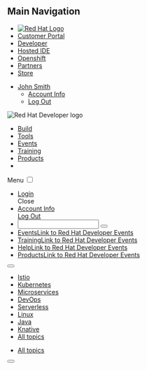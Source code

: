 ## Main Navigation
<div class="rhd-l-rh-universal">
  <div class="pf-l-flex rhd-c-nav--rh-universal">
    <div class="pf-l-flex pf-m-grow pf-u-align-self-center">
      <nav class="pf-c-nav pf-m-start pf-m-end rhd-c-nav--rh-universal-links" aria-label="Local">
        <ul class="pf-c-nav__tertiary-list">
          <li class="pf-c-nav__item">
            <a href="#" class="pf-c-nav__link">
              <img class="pf-c-brand" alt="Red Hat Logo" src="https://developers.redhat.com/themes/custom/rhdp/images/branding/RHLogo_white.svg">
            </a>
          </li>
          <li class="pf-c-nav__item">
            <a href="#" class="pf-c-nav__link">
              Customer Portal
            </a>
          </li>
          <li class="pf-c-nav__item">
            <a href="#" class="pf-c-nav__link pf-m-current">
              Developer
            </a>
          </li>
          <li class="pf-c-nav__item">
            <a href="#" class="pf-c-nav__link">
              Hosted IDE
            </a>
          </li>
          <li class="pf-c-nav__item">
            <a href="#" class="pf-c-nav__link">
              Openshift
            </a>
          </li>
          <li class="pf-c-nav__item">
            <a href="#" class="pf-c-nav__link">
              Partners
            </a>
          </li>
          <li class="pf-c-nav__item">
            <a href="#" class="pf-c-nav__link">
              Store
            </a>
          </li>
        </ul>
      </nav>
    </div>
    <div class="pf-l-flex rhd-c-nav--rh-universal-login">
      <nav class="pf-c-nav" aria-label="Local">
        <ul class="pf-c-nav__tertiary-list">
          <li class="pf-c-nav__item pf-u-mr-0 login" style="display:none;">
            <a href="#" class="pf-c-nav__link">
              <span class="icon"><i class="fas fa-user"></i></span>Log In
            </a>
          </li>
          <li class="pf-c-nav__item pf-u-mr-0 logged-in">
            <a href="#" class="pf-c-nav__link">
              <span class="icon"><i class="fas fa-user"></i></span>John Smith<span class="icon"><i class="fal fa-angle-down"></i></span>
            </a>
            <ul>
              <li>
                <a href="#">Account Info</a>
              </li>
              <li>
                <a href="#">Log Out</a>
              </li>
            </ul>
          </li>
        </ul>
      </nav>
    </div>
  </div>
</div>
<!-- END OF RH UNIVERSAL NAV -->
<!-- START OF RHD  NAV -->
<div class="rhd-c-nav pf-l-flex">
  <div class="pf-l-flex pf-m-grow">
    <img class="pf-c-brand" src="https://developers.redhat.com/themes/custom/rhdp/logo.svg" alt="Red Hat Developer logo">
  </div>
  <div class="pf-l-flex">
    <nav class="pf-c-nav rhd-c-nav-desktop" aria-label="Local">
      <ul class="pf-c-nav__tertiary-list">
        <li class="pf-c-nav__item">
          <a href="#" class="pf-c-nav__link pf-m-current" aria-current="page">Build</a>
        </li>
        <li class="pf-c-nav__item">
          <a href="#" class="pf-c-nav__link">Tools</a>
        </li>
        <li class="pf-c-nav__item">
          <a href="#" class="pf-c-nav__link">Events</a>
        </li>
        <li class="pf-c-nav__item">
          <a href="#" class="pf-c-nav__link">Training</a>
        </li>
        <li class="pf-c-nav__item">
          <a href="#" class="pf-c-nav__link">Products</a>
        </li>
        <li class="pf-c-nav__item pf-u-mr-0">
          <a href="#" class="pf-u-display-inline-block pf-u-pt-md pf-u-pb-sm"><i class="fas fa-search"></i></a>
        </li>
      </ul>
    </nav>
    <!-- START OF MOBILE RHD NAV -->
    <div class="rhd-c-nav-mobile">
      <label for="toggle" class="hamburger">Menu <i class="far fa-bars"></i></label>
      <input type="checkbox" id="toggle">
      <nav class="mobile rhd-c-nav-dropdown">
        <ul class="pf-c-dropdown__menu" aria-labelledby="dropdown-navigation-menu">
          <li class="pf-u-display-flex pf-u-justify-content-space-between pf-u-px-md">
            <div>
              <a href=""><i class="fas fa-user"></i> Login</a>
            </div>
            <div>
              <label for="toggle" class="hamburger">Close <i class="fal fa-times-circle"></i></label>
            </div>
          </li>
          <li class="pf-u-display-flex pf-u-justify-content-space-between pf-u-px-md rhd-c-nav-dropdown__user-optns">
            <div>
              <a href="">Account Info</a>
            </div>
            <div>
              <a href="">Log Out</a>
            </div>
          </li>
          <li class="rhd-c-nav-dropdown__search">
            <div class="pf-c-input-group">
              <input class="pf-c-form-control" type="search" id="textInput11" name="textInput11" aria-label="search input example">
              <button class="pf-c-button pf-m-tertiary" type="button" aria-label="search button for search input">
                <i class="fas fa-search" aria-hidden="true"></i>
              </button>
            </div>
          </li>
          <li>
            <a href="#"><span>Events</span><span class="rhd-m-nav-description">Link to Red Hat Developer Events</span></a>
          </li>
          <li>
            <a href="#"><span>Training</span><span class="rhd-m-nav-description">Link to Red Hat Developer Events</span></a>
          </li>
          <li>
            <a href="#"><span>Help</span><span class="rhd-m-nav-description">Link to Red Hat Developer Events</span></a>
          </li>
          <li>
            <a href="#"><span>Products</span><span class="rhd-m-nav-description">Link to Red Hat Developer Events</span></a>
          </li>
        </ul>
      </nav>
    </div>
    <!-- END OF MOBILE RHD NAV -->
  </div>
</div>
<!-- END OF RHD NAV -->
<!-- START OF TOPICS NAV -->
<div class="pf-c-nav rhd-l-topics">
  <button class="pf-c-nav__scroll-button" aria-label="Scroll left">
    <i class="fas fa-angle-left" aria-hidden="true"></i>
  </button>
  <div class="pf-l-flex rhd-c-nav--topics-wrapper">
    <div class="pf-l-flex pf-m-grow">
      <nav class="pf-m-start pf-m-end rhd-c-nav--topics" aria-label="Local">
        <ul class="pf-c-nav__tertiary-list">
          <li class="pf-c-nav__item">
            <a href="#" class="pf-c-nav__link pf-m-current" aria-current="page">
              Istio
            </a>
          </li>
          <li class="pf-c-nav__item">
            <a href="#" class="pf-c-nav__link">
              Kubernetes
            </a>
          </li>
          <li class="pf-c-nav__item">
            <a href="#" class="pf-c-nav__link">
              Microservices
            </a>
          </li>
          <li class="pf-c-nav__item">
            <a href="#" class="pf-c-nav__link">
              DevOps
            </a>
          </li>
          <li class="pf-c-nav__item">
            <a href="#" class="pf-c-nav__link">
              Serverless
            </a>
          </li>
          <li class="pf-c-nav__item">
            <a href="#" class="pf-c-nav__link">
              Linux
            </a>
          </li>
          <li class="pf-c-nav__item">
            <a href="#" class="pf-c-nav__link">
              Java
            </a>
          </li>
          <li class="pf-c-nav__item">
            <a href="#" class="pf-c-nav__link">
              Knative
            </a>
          </li>
          <li class="pf-c-nav__item all-topics-inner">
            <a href="#" class="pf-c-nav__link">
              All topics <i class="fas fa-caret-right"></i>
            </a>
          </li>
        </ul>
      </nav>
    </div>
    <div class="pf-l-flex all-topics-outer">
      <nav class="pf-c-nav rhd-c-nav--topics" aria-label="Local">
        <ul class="pf-c-nav__tertiary-list">
          <li class="pf-c-nav__item pf-u-mr-0">
            <a href="#" class="pf-c-nav__link">
              All topics <i class="fas fa-caret-right"></i>
            </a>
          </li>
        </ul>
      </nav>
    </div>
  </div>
  <button class="pf-c-nav__scroll-button" aria-label="Scroll right">
    <i class="fas fa-angle-right" aria-hidden="true"></i>
  </button>
</div>
